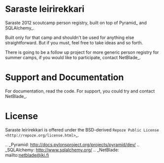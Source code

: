 Saraste leirirekkari
====================

Saraste 2012 scoutcamp person registry, built on top of Pyramid_ and SQLAlchemy_.

Built only for that camp and shouldn't be used for anything else straightforward. But if you must, feel free to take ideas and so forth.

There is going to be a follow up project for more generic person registry for summer camps, if you would like to participate, contact NetBlade_.

Support and Documentation
=========================

For documentation, read the code. For support, you could try and contact NetBlade_.

License
=======

Saraste leirirekkari is offered under the BSD-derived `Repoze Public License
<http://repoze.org/license.html>`_.

.. _Pyramid: http://docs.pylonsproject.org/projects/pyramid/dev/
.. _SQLAlchemy: http://www.sqlalchemy.org/
.. _NetBlade: mailto:netblade@iki.fi
